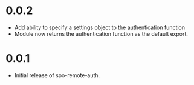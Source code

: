 # 0.0.2

* Add ability to specify a settings object to the authentication function
* Module now returns the authentication function as the default export.

# 0.0.1

* Initial release of spo-remote-auth.